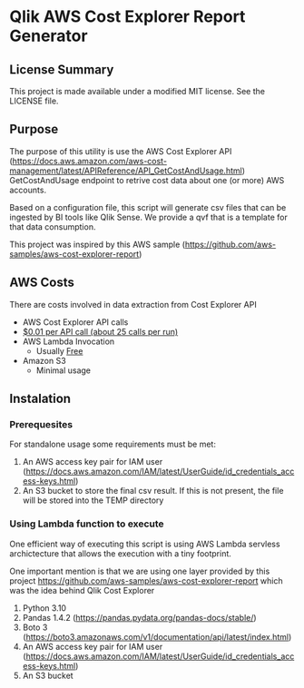 # Qlik AWS Cost Explorer Report Generator

## License Summary

This project is made available under a modified MIT license. See the LICENSE file.

## Purpose

The purpose of this utility is use the AWS Cost Explorer API (<https://docs.aws.amazon.com/aws-cost-management/latest/APIReference/API_GetCostAndUsage.html>) GetCostAndUsage endpoint to retrive cost data about one (or more) AWS accounts.

Based on a configuration file, this script will generate csv files that can be ingested by BI tools like Qlik Sense. We provide a qvf that is a template for that data consumption.

This project was inspired by this AWS sample (<https://github.com/aws-samples/aws-cost-explorer-report>)

## AWS Costs

There are costs involved in data extraction from Cost Explorer API
 * AWS Cost Explorer API calls   
  * [$0.01 per API call (about 25 calls per run)](https://aws.amazon.com/aws-cost-management/pricing/)
* AWS Lambda Invocation 
  * Usually [Free](https://aws.amazon.com/free/)  
* Amazon S3
  * Minimal usage

## Instalation

### Prerequesites

For standalone usage some requirements must be met:

1. An AWS access key pair for IAM user (<https://docs.aws.amazon.com/IAM/latest/UserGuide/id_credentials_access-keys.html>)
2. An S3 bucket to store the final csv result. If this is not present, the file will be stored into the TEMP directory

### Using Lambda function to execute

One efficient way of executing this script is using AWS Lambda servless archictecture that allows the execution with  a tiny footprint.

One important mention is that we are using one layer provided by this project <https://github.com/aws-samples/aws-cost-explorer-report> which was the idea behind Qlik Cost Explorer

1. Python 3.10
2. Pandas 1.4.2 (<https://pandas.pydata.org/pandas-docs/stable/>)
3. Boto 3 (<https://boto3.amazonaws.com/v1/documentation/api/latest/index.html>)
4. An AWS access key pair for IAM user (<https://docs.aws.amazon.com/IAM/latest/UserGuide/id_credentials_access-keys.html>)
5. An S3 bucket
